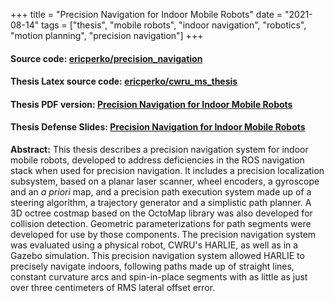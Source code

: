 +++
title = "Precision Navigation for Indoor Mobile Robots"
date = "2021-08-14"
tags = ["thesis", "mobile robots", "indoor navigation", "robotics", "motion planning", "precision navigation"]
+++

#### Source code: [ericperko/precision_navigation](https://github.com/ericperko/precision_navigation)

#### Thesis Latex source code: [ericperko/cwru_ms_thesis](https://github.com/ericperko/cwru_ms_thesis)

#### Thesis PDF version: [Precision Navigation for Indoor Mobile Robots](http://dl.dropbox.com/u/1970299/EricPerkoCwruMsThesis.pdf)

#### Thesis Defense Slides: [Precision Navigation for Indoor Mobile Robots](https://docs.google.com/presentation/d/1lY0TqNb_-ygW2uUKvOQE4UTBd5OgHlRafy4pJYUcWg4/edit)

**Abstract:**
This thesis describes a precision navigation system for indoor mobile robots, developed to address deficiencies in the ROS navigation stack when used for precision navigation. It includes a precision localization subsystem, based on a planar laser scanner, wheel encoders, a gyroscope and an *a priori* map, and a precision path execution system made up of a steering algorithm, a trajectory generator and a simplistic path planner. A 3D octree costmap based on the OctoMap library was also developed for collision detection. Geometric parameterizations for path segments were developed for use by those components. The precision navigation system was evaluated using a physical robot, CWRU's HARLIE, as well as in a Gazebo simulation. This precision navigation system allowed HARLIE to precisely navigate indoors, following paths made up of straight lines, constant curvature arcs and spin-in-place segments with as little as just over three centimeters of RMS lateral offset error.
